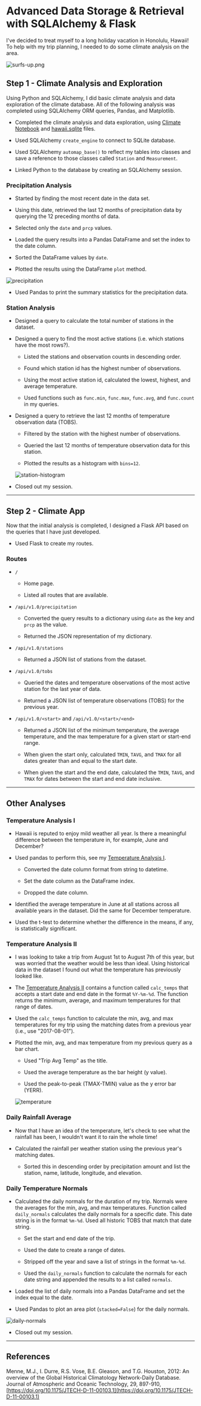 # Advanced Data Storage & Retrieval with SQLAlchemy & Flask  


I've decided to treat myself to a long holiday vacation in Honolulu, Hawaii! To help with my trip planning, I needed to do some climate analysis on the area. 

![surfs-up.png](Images/surfs-up.png)
## Step 1 - Climate Analysis and Exploration

Using Python and SQLAlchemy, I did basic climate analysis and data exploration of the climate database. All of the following analysis was completed using SQLAlchemy ORM queries, Pandas, and Matplotlib.

* Completed the climate analysis and data exploration, using [Climate Notebook](climate.ipynb) and [hawaii.sqlite](Resources/hawaii.sqlite) files.

* Used SQLAlchemy `create_engine` to connect to SQLite database.

* Used SQLAlchemy `automap_base()` to reflect my tables into classes and save a reference to those classes called `Station` and `Measurement`.

* Linked Python to the database by creating an SQLAlchemy session.

### Precipitation Analysis

* Started by finding the most recent date in the data set.

* Using this date, retrieved the last 12 months of precipitation data by querying the 12 preceding months of data. 

* Selected only the `date` and `prcp` values.

* Loaded the query results into a Pandas DataFrame and set the index to the date column.

* Sorted the DataFrame values by `date`.

* Plotted the results using the DataFrame `plot` method.

![precipitation](Images/precipitation.png)

* Used Pandas to print the summary statistics for the precipitation data.

### Station Analysis

* Designed a query to calculate the total number of stations in the dataset.

* Designed a query to find the most active stations (i.e. which stations have the most rows?).

  * Listed the stations and observation counts in descending order.

  * Found which station id has the highest number of observations.

  * Using the most active station id, calculated the lowest, highest, and average temperature.

  * Used functions such as `func.min`, `func.max`, `func.avg`, and `func.count` in my queries.

* Designed a query to retrieve the last 12 months of temperature observation data (TOBS).

  * Filtered by the station with the highest number of observations.

  * Queried the last 12 months of temperature observation data for this station.

  * Plotted the results as a histogram with `bins=12`.

  ![station-histogram](Images/station-histogram.png)

* Closed out my session. 

- - -

## Step 2 - Climate App

Now that the initial analysis is completed, I designed a Flask API based on the queries that I have just developed.

* Used Flask to create my routes.

### Routes

* `/`

  * Home page.

  * Listed all routes that are available.

* `/api/v1.0/precipitation`

  * Converted the query results to a dictionary using `date` as the key and `prcp` as the value.

  * Returned the JSON representation of my dictionary.

* `/api/v1.0/stations`

  * Returned a JSON list of stations from the dataset.

* `/api/v1.0/tobs`
  * Queried the dates and temperature observations of the most active station for the last year of data.

  * Returned a JSON list of temperature observations (TOBS) for the previous year.

* `/api/v1.0/<start>` and `/api/v1.0/<start>/<end>`

  * Returned a JSON list of the minimum temperature, the average temperature, and the max temperature for a given start or start-end range.

  * When given the start only, calculated `TMIN`, `TAVG`, and `TMAX` for all dates greater than and equal to the start date.

  * When given the start and the end date, calculated the `TMIN`, `TAVG`, and `TMAX` for dates between the start and end date inclusive.

- - -

## Other Analyses

### Temperature Analysis I

* Hawaii is reputed to enjoy mild weather all year. Is there a meaningful difference between the temperature in, for example, June and December?

* Used pandas to perform this, see my [Temperature Analysis I](temp_analysis_part_1.ipynb).

  * Converted the date column format from string to datetime.

  * Set the date column as the DataFrame index.

  * Dropped the date column.

* Identified the average temperature in June at all stations across all available years in the dataset. Did the same for December temperature.

* Used the t-test to determine whether the difference in the means, if any, is statistically significant.

### Temperature Analysis II

* I was looking to take a trip from August 1st to August 7th of this year, but was worried that the weather would be less than ideal. Using historical data in the dataset I found out what the temperature has previously looked like.

* The [Temperature Analysis II](temp_analysis_bonus_part_2.ipynb) contains a function called `calc_temps` that accepts a start date and end date in the format `%Y-%m-%d`. The function returns the minimum, average, and maximum temperatures for that range of dates.

* Used the `calc_temps` function to calculate the min, avg, and max temperatures for my trip using the matching dates from a previous year (i.e., use "2017-08-01").

* Plotted the min, avg, and max temperature from my previous query as a bar chart.

  * Used "Trip Avg Temp" as the title.

  * Used the average temperature as the bar height (y value).

  * Used the peak-to-peak (TMAX-TMIN) value as the y error bar (YERR).

  ![temperature](Images/temperature.png)

### Daily Rainfall Average

* Now that I have an idea of the temperature, let's check to see what the rainfall has been, I wouldn't want it to rain the whole time!

* Calculated the rainfall per weather station using the previous year's matching dates.

  * Sorted this in descending order by precipitation amount and list the station, name, latitude, longitude, and elevation.


### Daily Temperature Normals

* Calculated the daily normals for the duration of my trip. Normals were the averages for the min, avg, and max temperatures. Function called `daily_normals` calculates the daily normals for a specific date. This date string is in the format `%m-%d`. Used all historic TOBS that match that date string.

  * Set the start and end date of the trip.

  * Used the date to create a range of dates.

  * Stripped off the year and save a list of strings in the format `%m-%d`.

  * Used the `daily_normals` function to calculate the normals for each date string and appended the results to a list called `normals`.

* Loaded the list of daily normals into a Pandas DataFrame and set the index equal to the date.

* Used Pandas to plot an area plot (`stacked=False`) for the daily normals.

![daily-normals](Images/daily-normals.png)

* Closed out my session.

- - -

## References

Menne, M.J., I. Durre, R.S. Vose, B.E. Gleason, and T.G. Houston, 2012: An overview of the Global Historical Climatology Network-Daily Database. Journal of Atmospheric and Oceanic Technology, 29, 897-910, [https://doi.org/10.1175/JTECH-D-11-00103.1](https://doi.org/10.1175/JTECH-D-11-00103.1)
